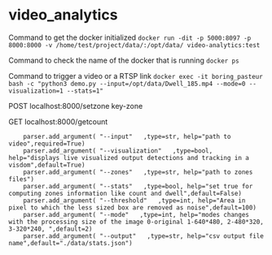 # video_analytics

Command to get the docker initialized 
```docker run -dit -p 5000:8097 -p 8000:8000 -v /home/test/project/data/:/opt/data/ video-analytics:test```

Command to check the name of the docker that is running 
```docker ps ```

Command to trigger a video or a RTSP link
```docker exec -it boring_pasteur bash -c "python3 demo.py --input=/opt/data/Dwell_185.mp4 --mode=0 --visualization=1 --stats=1" ```

POST localhost:8000/setzone key-zone

GET localhost:8000/getcount 

```
    parser.add_argument( "--input"   ,type=str, help="path to video",required=True)
    parser.add_argument( "--visualization"   ,type=bool, help="displays live visualized output detections and tracking in a visdom",default=True)
    parser.add_argument( "--zones"   ,type=str, help="path to zones files")
    parser.add_argument( "--stats"   ,type=bool, help="set true for computing zones information like count and dwell",default=False)
    parser.add_argument( "--threshold"   ,type=int, help="Area in pixel to which the less sized box are removed as noise",default=100)
    parser.add_argument( "--mode"   ,type=int, help="modes changes with the processing size of the image 0-original 1-640*480, 2-480*320, 3-320*240, ",default=2)
    parser.add_argument( "--output"   ,type=str, help="csv output file name",default="./data/stats.json")
    
```
